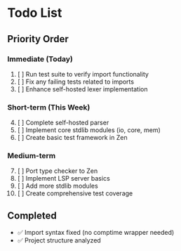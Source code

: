 # Todo List

## Priority Order

### Immediate (Today)
1. [ ] Run test suite to verify import functionality
2. [ ] Fix any failing tests related to imports
3. [ ] Enhance self-hosted lexer implementation

### Short-term (This Week)
4. [ ] Complete self-hosted parser
5. [ ] Implement core stdlib modules (io, core, mem)
6. [ ] Create basic test framework in Zen

### Medium-term
7. [ ] Port type checker to Zen
8. [ ] Implement LSP server basics
9. [ ] Add more stdlib modules
10. [ ] Create comprehensive test coverage

## Completed
- ✅ Import syntax fixed (no comptime wrapper needed)
- ✅ Project structure analyzed